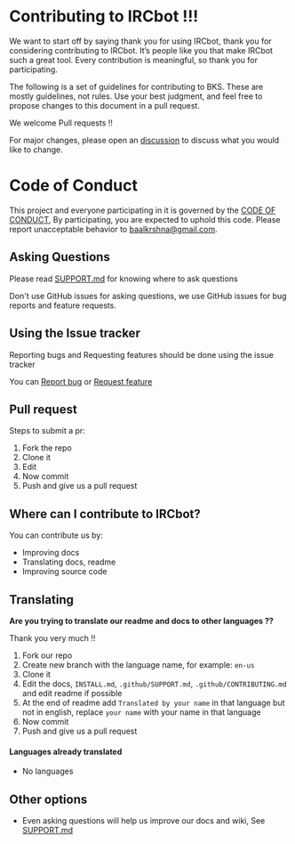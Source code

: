 # Contributing to IRCbot !!!

We want to start off by saying thank you for using IRCbot, thank you for considering contributing to IRCbot. It’s people like you that make IRCbot such a great tool. Every contribution is meaningful, so thank you for participating.

The following is a set of guidelines for contributing to BKS. These are mostly guidelines, not rules. Use your best judgment, and feel free to propose changes to this document in a pull request.

We welcome Pull requests !!

For major changes, please open an [discussion](https://github.com/PuneetGopinath/IRCbot/discussions) to discuss what you would like to change.

# Code of Conduct

This project and everyone participating in it is governed by the [CODE OF CONDUCT](CODE_OF_CONDUCT.md), By participating, you are expected to uphold this code. Please report unacceptable behavior to baalkrshna@gmail.com.

## Asking Questions

Please read [SUPPORT.md](SUPPORT.md) for knowing where to ask questions

Don't use GitHub issues for asking questions, we use GitHub issues for bug reports and feature requests.

## Using the Issue tracker

Reporting bugs and Requesting features should be done using the issue tracker

You can [Report bug](https://github.com/PuneetGopinath/IRCbot/issues/new?template=bug_report.md) or [Request feature](https://github.com/PuneetGopinath/IRCbot/issues/new?template=feature_request.md)

## Pull request

Steps to submit a pr:

1. Fork the repo
2. Clone it
3. Edit
4. Now commit
5. Push and give us a pull request

## Where can I contribute to IRCbot?

You can contribute us by:

 * Improving docs
 * Translating docs, readme
 * Improving source code

## Translating

**Are you trying to translate our readme and docs to other languages ??**

Thank you very much !!

1. Fork our repo
2. Create new branch with the language name, for example: `en-us`
3. Clone it
4. Edit the docs, `INSTALL.md`, `.github/SUPPORT.md`, `.github/CONTRIBUTING.md` and edit readme if possible
5. At the end of readme add `Translated by your name` in that language but not in english, replace `your name` with your name in that language
6. Now commit
7. Push and give us a pull request

#### Languages already translated

 * No languages

## Other options

 * Even asking questions will help us improve our docs and wiki, See [SUPPORT.md](SUPPORT.md)
